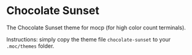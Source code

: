 # Chocolate Sunset

The Chocolate Sunset theme for mocp (for high color count terminals).

Instructions: simply copy the theme file `chocolate-sunset` to your `.moc/themes` folder.
